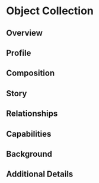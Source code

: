 # Object Collection

## Overview


## Profile


## Composition


## Story


## Relationships


## Capabilities


## Background


## Additional Details


